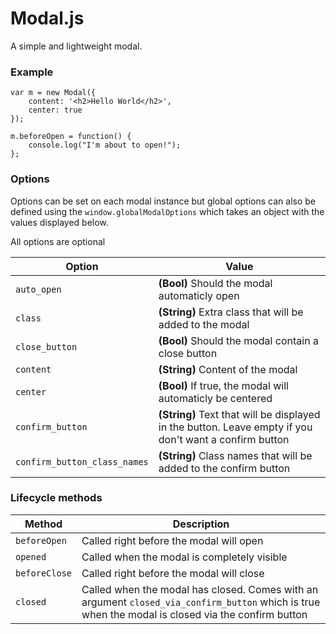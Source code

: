# Modal.js

A simple and lightweight modal.

### Example

```
var m = new Modal({
    content: '<h2>Hello World</h2>',
    center: true
});

m.beforeOpen = function() {
    console.log("I'm about to open!");
};
```
### Options
Options can be set on each modal instance but global options can also be defined using the `window.globalModalOptions` which takes an object with the values displayed below.

All options are optional

| Option | Value |
| ---- | ----|
| `auto_open` | **(Bool)** Should the modal automaticly open |
| `class` | **(String)** Extra class that will be added to the modal|
| `close_button` | **(Bool)** Should the modal contain a close button|
| `content` | **(String)** Content of the modal|
| `center` | **(Bool)** If true, the modal will automaticly be centered|
| `confirm_button` | **(String)** Text that will be displayed in the button. Leave empty if you don't want a confirm button|
| `confirm_button_class_names` | **(String)** Class names that will be added to the confirm button|


### Lifecycle methods
| Method | Description |
| ---- | ----|
| `beforeOpen` | Called right before the modal will open |
| `opened` | Called when the modal is completely visible|
| `beforeClose` | Called right before the modal will close|
| `closed` | Called when the modal has closed. Comes with an argument `closed_via_confirm_button` which is true when the modal is closed via the confirm button|
